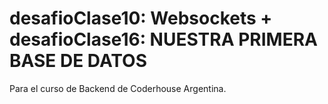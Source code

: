 # desafioClase10: Websockets + desafioClase16: NUESTRA PRIMERA BASE DE DATOS

Para el curso de Backend de Coderhouse Argentina.
